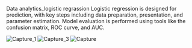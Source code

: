 Data analytics_logistic regrassion
Logistic regression is designed for prediction, 
with key steps including data preparation, presentation, and parameter estimation. 
Model evaluation is performed using tools like the confusion matrix, ROC curve, and AUC.

![Capture_1](https://github.com/user-attachments/assets/e75ec5a1-a179-4e57-8092-7ed36db0d1c9)
![Capture_3](https://github.com/user-attachments/assets/30acb888-c888-4bd4-aaf4-2fc96365497b)
![Capture](https://github.com/user-attachments/assets/2e02f629-f0ef-46f3-b28f-dcd8884fc295)
